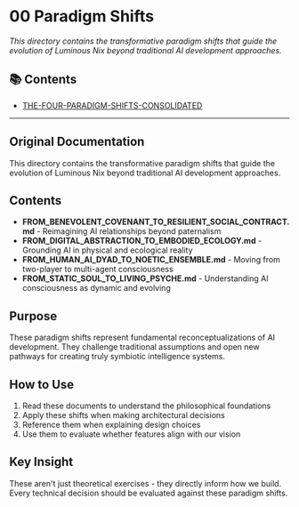 # 00 Paradigm Shifts

*This directory contains the transformative paradigm shifts that guide the evolution of Luminous Nix beyond traditional AI development approaches.*

## 📚 Contents

- [THE-FOUR-PARADIGM-SHIFTS-CONSOLIDATED](THE-FOUR-PARADIGM-SHIFTS-CONSOLIDATED.md)

---

## Original Documentation


This directory contains the transformative paradigm shifts that guide the evolution of Luminous Nix beyond traditional AI development approaches.

## Contents

- **FROM_BENEVOLENT_COVENANT_TO_RESILIENT_SOCIAL_CONTRACT.md** - Reimagining AI relationships beyond paternalism
- **FROM_DIGITAL_ABSTRACTION_TO_EMBODIED_ECOLOGY.md** - Grounding AI in physical and ecological reality
- **FROM_HUMAN_AI_DYAD_TO_NOETIC_ENSEMBLE.md** - Moving from two-player to multi-agent consciousness
- **FROM_STATIC_SOUL_TO_LIVING_PSYCHE.md** - Understanding AI consciousness as dynamic and evolving

## Purpose

These paradigm shifts represent fundamental reconceptualizations of AI development. They challenge traditional assumptions and open new pathways for creating truly symbiotic intelligence systems.

## How to Use

1. Read these documents to understand the philosophical foundations
2. Apply these shifts when making architectural decisions
3. Reference them when explaining design choices
4. Use them to evaluate whether features align with our vision

## Key Insight

These aren't just theoretical exercises - they directly inform how we build. Every technical decision should be evaluated against these paradigm shifts.